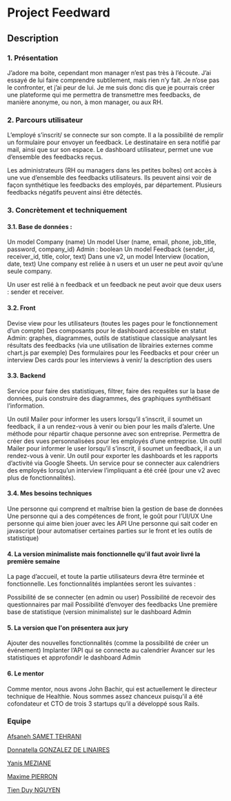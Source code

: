 # Project Feedward

## Description
### 1. Présentation

J’adore ma boite, cependant mon manager n’est pas très à l’écoute. J’ai essayé de lui faire comprendre subtilement, mais rien n’y fait. Je n’ose pas le confronter, et j’ai peur de lui. Je me suis donc dis que je pourrais créer une plateforme qui me permettra de transmettre mes feedbacks, de manière anonyme, ou non, à mon manager, ou aux RH.

### 2. Parcours utilisateur

L’employé s’inscrit/ se connecte sur son compte. Il a la possibilité de remplir un formulaire pour envoyer un feedback. Le destinataire en sera notifié par mail, ainsi que sur son espace.
Le dashboard utilisateur, permet une vue d’ensemble des feedbacks reçus.

Les administrateurs (RH ou managers dans les petites boîtes) ont accès à une vue d’ensemble des feedbacks utilisateurs. Ils peuvent ainsi voir de façon synthétique les feedbacks des employés, par département. Plusieurs feedbacks négatifs peuvent ainsi être détectés.

### 3. Concrètement et techniquement

#### 3.1. Base de données :

Un model Company (name)
Un model User (name, email, phone, job_title, password, company_id)
Admin : boolean
Un model Feedback (sender_id, receiver_id, title, color, text)
Dans une v2, un model Interview (location, date, text)
Une company est reliée à n users et un user ne peut avoir qu’une seule company.

Un user est relié à n feedback et un feedback ne peut avoir que deux users : sender et receiver.

#### 3.2. Front

Devise view pour les utilisateurs (toutes les pages pour le fonctionnement d’un compte)
Des composants pour le dashboard accessible en statut Admin: graphes, diagrammes, outils de statistique classique analysant les résultats des feedbacks (via une utilisation de librairies externes comme chart.js par exemple)
Des formulaires pour les Feedbacks et pour créer un interview
Des cards pour les interviews à venir/ la description des users
#### 3.3. Backend

Service pour faire des statistiques, filtrer, faire des requêtes sur la base de données, puis construire des diagrammes, des graphiques synthétisant l’information.

Un outil Mailer pour informer les users lorsqu’il s’inscrit, il soumet un feedback, il a un rendez-vous à venir ou bien pour les mails d’alerte.
Une méthode pour répartir chaque personne avec son entreprise. Permettra de créer des vues personnalisées pour les employés d’une entreprise.
Un outil Mailer pour informer le user lorsqu’il s’inscrit, il soumet un feedback, il a un rendez-vous à venir.
Un outil pour exporter les dashboards et les rapports d’activité via Google Sheets.
Un service pour se connecter aux calendriers des employés lorsqu’un interview l’impliquant a été créé (pour une v2 avec plus de fonctionnalités).
#### 3.4. Mes besoins techniques

Une personne qui comprend et maîtrise bien la gestion de base de données
Une personne qui a des compétences de front, le goût pour l’UI/UX
Une personne qui aime bien jouer avec les API
Une personne qui sait coder en javascript (pour automatiser certaines parties sur le front et les outils de statistique)
#### 4. La version minimaliste mais fonctionnelle qu'il faut avoir livré la première semaine

La page d’accueil, et toute la partie utilisateurs devra être terminée et fonctionnelle. Les fonctionnalités implantées seront les suivantes :

Possibilité de se connecter (en admin ou user)
Possibilité de recevoir des questionnaires par mail
Possibilité d’envoyer des feedbacks
Une première base de statistique (version minimaliste) sur le dashboard Admin
#### 5. La version que l'on présentera aux jury

Ajouter des nouvelles fonctionnalités (comme la possibilité de créer un événement)
Implanter l’API qui se connecte au calendrier
Avancer sur les statistiques et approfondir le dashboard Admin
#### 6. Le mentor

Comme mentor, nous avons John Bachir, qui est actuellement le directeur technique de Healthie. Nous sommes assez chanceux puisqu'il a été cofondateur et CTO de trois 3 startups qu’il a développé sous Rails.

### Equipe

[Afsaneh SAMET TEHRANI](https://github.com/afsanehs)

[Donnatella GONZALEZ DE LINAIRES](https://github.com/donatellalnrs)

[Yanis MEZIANE](https://github.com/Meyanis95)

[Maxime PIERRON](https://github.com/MaximePierron)

[Tien Duy NGUYEN](https://github.com/tienduy-nguyen)